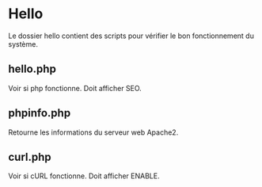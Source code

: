 # Hello
Le dossier hello contient des scripts pour vérifier le bon fonctionnement du système.

## hello.php
Voir si php fonctionne. Doit afficher SEO.

## phpinfo.php
Retourne les informations du serveur web Apache2.

## curl.php
Voir si cURL fonctionne. Doit afficher ENABLE.
